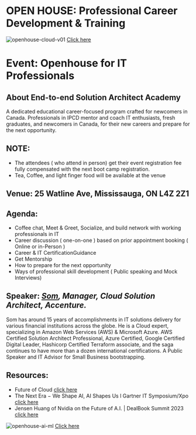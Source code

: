 # OPEN HOUSE: Professional Career Development & Training

![openhouse-cloud-v01](https://github.com/e2eSolutionArchitect/academy/assets/62712515/e38b5e4e-e0ae-4c33-b2de-a8732ae06be0)
[Click here](https://e2esolutionarchitect.eventbrite.ca/)

# Event: Openhouse for IT Professionals

## About End-to-end Solution Architect Academy
A dedicated educational career-focused program crafted for newcomers in Canada. Professionals in IPCD mentor and coach IT enthusiasts, fresh graduates, and newcomers in Canada, for their new careers and prepare for the next opportunity. 

## NOTE: 
- The attendees ( who attend in person) get their event registration fee fully compensated with the next boot camp registration.
- Tea, Coffee, and light finger food will be available at the venue

## Venue: 25 Watline Ave, Mississauga, ON L4Z 2Z1

## Agenda:
- Coffee chat, Meet & Greet, Socialize, and build network with working professionals in IT
- Career discussion ( one-on-one ) based on prior appointment booking ( Online or in-Person )
- Career & IT CertificationGuidance
- Get Mentorship
- How to prepare for the next opportunity
- Ways of professional skill development ( Public speaking and Mock Interviews) 

## Speaker: ***[Som](https://www.linkedin.com/in/bhattacharjeesn), Manager, Cloud Solution Architect, Accenture.*** 
Som has around 15 years of accomplishments in IT solutions delivery for various financial institutions across the globe. He is a Cloud expert, specializing in Amazon Web Services (AWS) & Microsoft Azure. AWS Certified Solution Architect Professional, Azure Certified, Google Certified Digital Leader, Hashicorp Certified Terraform associate, and the saga continues to have more than a dozen international certifications. A Public Speaker and IT Advisor for Small Business bootstrapping.  

## Resources:
- Future of Cloud [click here](https://www.youtube.com/watch?v=Aqu9KUlVwaw)
- The Next Era − We Shape AI, AI Shapes Us l Gartner IT Symposium/Xpo [click here](https://www.youtube.com/watch?v=0s7Jw9xkSYQ)
- Jensen Huang of Nvidia on the Future of A.I. | DealBook Summit 2023 [click here](https://www.youtube.com/watch?v=Pkj-BLHs6dE)

![openhouse-ai-ml](https://github.com/e2eSolutionArchitect/academy/assets/62712515/4e12fe5c-6403-4f58-a978-5c0cfa6ccc9d)
[Click here](https://e2esolutionarchitect.eventbrite.ca/)

